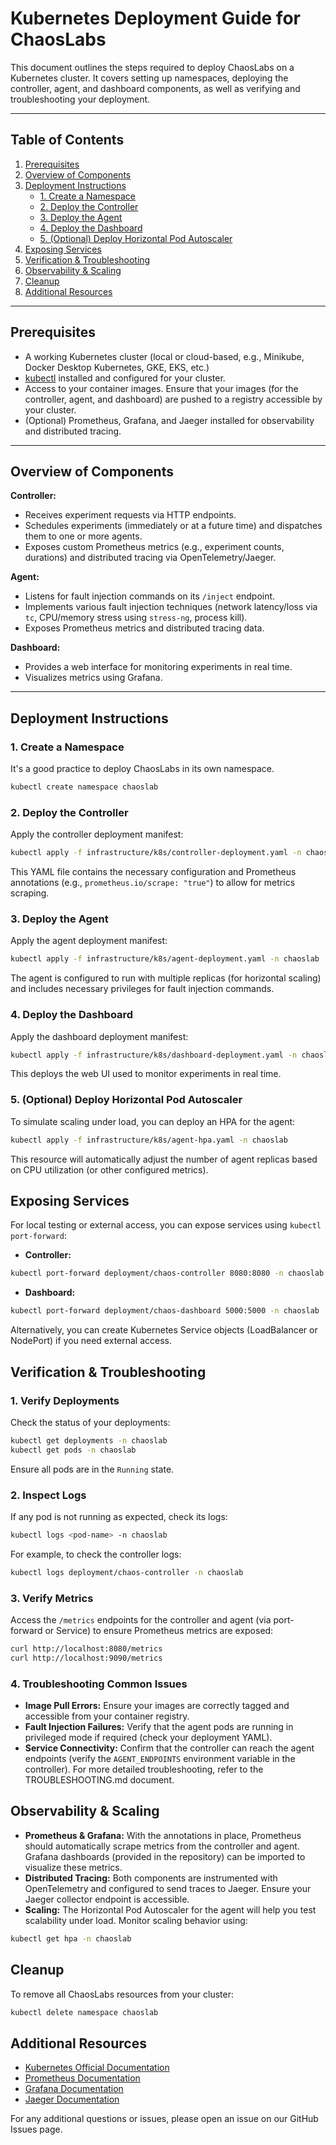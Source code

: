 # Kubernetes Deployment Guide for ChaosLabs

This document outlines the steps required to deploy ChaosLabs on a Kubernetes cluster. It covers setting up namespaces, deploying the controller, agent, and dashboard components, as well as verifying and troubleshooting your deployment.

---

## Table of Contents

1. [Prerequisites](#prerequisites)
2. [Overview of Components](#overview-of-components)
3. [Deployment Instructions](#deployment-instructions)
   - [1. Create a Namespace](#1-create-a-namespace)
   - [2. Deploy the Controller](#2-deploy-the-controller)
   - [3. Deploy the Agent](#3-deploy-the-agent)
   - [4. Deploy the Dashboard](#4-deploy-the-dashboard)
   - [5. (Optional) Deploy Horizontal Pod Autoscaler](#5-optional-deploy-horizontal-pod-autoscaler)
4. [Exposing Services](#exposing-services)
5. [Verification & Troubleshooting](#verification--troubleshooting)
6. [Observability & Scaling](#observability--scaling)
7. [Cleanup](#cleanup)
8. [Additional Resources](#additional-resources)

---

## Prerequisites

- A working Kubernetes cluster (local or cloud-based, e.g., Minikube, Docker Desktop Kubernetes, GKE, EKS, etc.)
- [kubectl](https://kubernetes.io/docs/tasks/tools/) installed and configured for your cluster.
- Access to your container images. Ensure that your images (for the controller, agent, and dashboard) are pushed to a registry accessible by your cluster.
- (Optional) Prometheus, Grafana, and Jaeger installed for observability and distributed tracing.

---

## Overview of Components

**Controller:**
- Receives experiment requests via HTTP endpoints.
- Schedules experiments (immediately or at a future time) and dispatches them to one or more agents.
- Exposes custom Prometheus metrics (e.g., experiment counts, durations) and distributed tracing via OpenTelemetry/Jaeger.

**Agent:**
- Listens for fault injection commands on its `/inject` endpoint.
- Implements various fault injection techniques (network latency/loss via `tc`, CPU/memory stress using `stress-ng`, process kill).
- Exposes Prometheus metrics and distributed tracing data.

**Dashboard:**
- Provides a web interface for monitoring experiments in real time.
- Visualizes metrics using Grafana.

---

## Deployment Instructions

### 1. Create a Namespace

It's a good practice to deploy ChaosLabs in its own namespace.

```bash
kubectl create namespace chaoslab
```

### 2. Deploy the Controller

Apply the controller deployment manifest:
```bash
kubectl apply -f infrastructure/k8s/controller-deployment.yaml -n chaoslab
```
This YAML file contains the necessary configuration and Prometheus annotations (e.g., `prometheus.io/scrape: "true"`) to allow for metrics scraping.

### 3. Deploy the Agent
Apply the agent deployment manifest:
```bash
kubectl apply -f infrastructure/k8s/agent-deployment.yaml -n chaoslab
```
The agent is configured to run with multiple replicas (for horizontal scaling) and includes necessary privileges for fault injection commands.

### 4. Deploy the Dashboard
Apply the dashboard deployment manifest:
```bash
kubectl apply -f infrastructure/k8s/dashboard-deployment.yaml -n chaoslab
```
This deploys the web UI used to monitor experiments in real time.

### 5. (Optional) Deploy Horizontal Pod Autoscaler
To simulate scaling under load, you can deploy an HPA for the agent:
```bash
kubectl apply -f infrastructure/k8s/agent-hpa.yaml -n chaoslab
```
This resource will automatically adjust the number of agent replicas based on CPU utilization (or other configured metrics).

## Exposing Services
For local testing or external access, you can expose services using `kubectl port-forward`:

- **Controller:**
```bash
kubectl port-forward deployment/chaos-controller 8080:8080 -n chaoslab
```

- **Dashboard:**
```bash
kubectl port-forward deployment/chaos-dashboard 5000:5000 -n chaoslab
```
Alternatively, you can create Kubernetes Service objects (LoadBalancer or NodePort) if you need external access.

## Verification & Troubleshooting
### 1. Verify Deployments
Check the status of your deployments:
```bash
kubectl get deployments -n chaoslab
kubectl get pods -n chaoslab
```
Ensure all pods are in the `Running` state.


### 2. Inspect Logs
If any pod is not running as expected, check its logs:
```bash
kubectl logs <pod-name> -n chaoslab
```
For example, to check the controller logs:
```bash
kubectl logs deployment/chaos-controller -n chaoslab
```

### 3. Verify Metrics
Access the `/metrics` endpoints for the controller and agent (via port-forward or Service) to ensure Prometheus metrics are exposed:
```bash
curl http://localhost:8080/metrics
curl http://localhost:9090/metrics
```

### 4. Troubleshooting Common Issues
- **Image Pull Errors:**
Ensure your images are correctly tagged and accessible from your container registry.
- **Fault Injection Failures:**
Verify that the agent pods are running in privileged mode if required (check your deployment YAML).
- **Service Connectivity:**
Confirm that the controller can reach the agent endpoints (verify the `AGENT_ENDPOINTS` environment variable in the controller).
For more detailed troubleshooting, refer to the TROUBLESHOOTING.md document.

## Observability & Scaling
- **Prometheus & Grafana:**
With the annotations in place, Prometheus should automatically scrape metrics from the controller and agent. Grafana dashboards (provided in the repository) can be imported to visualize these metrics.
- **Distributed Tracing:**
Both components are instrumented with OpenTelemetry and configured to send traces to Jaeger. Ensure your Jaeger collector endpoint is accessible.
- **Scaling:**
The Horizontal Pod Autoscaler for the agent will help you test scalability under load. Monitor scaling behavior using:
```bash
kubectl get hpa -n chaoslab
```

## Cleanup
To remove all ChaosLabs resources from your cluster:
```bash
kubectl delete namespace chaoslab
```

## Additional Resources
- [Kubernetes Official Documentation]([https://kubernetes.io/docs/tasks/tools/](https://kubernetes.io/docs/home/))
- [Prometheus Documentation]([https://kubernetes.io/docs/tasks/tools/](https://prometheus.io/docs/introduction/overview/))
- [Grafana Documentation]([https://kubernetes.io/docs/tasks/tools/](https://grafana.com/docs/))
- [Jaeger Documentation]([https://kubernetes.io/docs/tasks/tools/](https://www.jaegertracing.io/docs/1.18/))

For any additional questions or issues, please open an issue on our GitHub Issues page.
